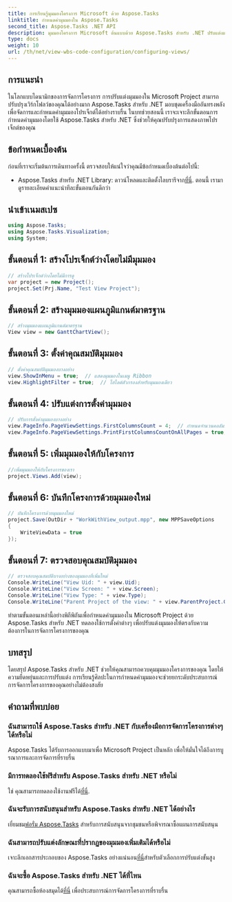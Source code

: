 ```yaml
---
title: การเรียนรู้มุมมองโครงการ Microsoft ด้วย Aspose.Tasks
linktitle: กำหนดค่ามุมมองใน Aspose.Tasks
second_title: Aspose.Tasks .NET API
description: มุมมองโครงการ Microsoft ต้นแบบด้วย Aspose.Tasks สำหรับ .NET ปรับแต่งและปรับปรุงประสบการณ์การจัดการโครงการของคุณได้อย่างง่ายดาย
type: docs
weight: 10
url: /th/net/view-wbs-code-configuration/configuring-views/
---
```

## การแนะนำ
ในโลกแบบไดนามิกของการจัดการโครงการ การปรับแต่งมุมมองใน Microsoft Project สามารถปรับปรุงเวิร์กโฟลว์ของคุณได้อย่างมาก Aspose.Tasks สำหรับ .NET มอบชุดเครื่องมืออันทรงพลังเพื่อจัดการและกำหนดค่ามุมมองโปรเจ็กต์ได้อย่างราบรื่น ในบทช่วยสอนนี้ เราจะเจาะลึกขั้นตอนการกำหนดค่ามุมมองโดยใช้ Aspose.Tasks สำหรับ .NET ซึ่งช่วยให้คุณปรับปรุงการแสดงภาพโปรเจ็กต์ของคุณ
## ข้อกำหนดเบื้องต้น
ก่อนที่เราจะเริ่มต้นการเดินทางครั้งนี้ ตรวจสอบให้แน่ใจว่าคุณมีข้อกำหนดเบื้องต้นต่อไปนี้:
-  Aspose.Tasks สำหรับ .NET Library: ดาวน์โหลดและติดตั้งไลบรารีจาก[ที่นี่](https://releases.aspose.com/tasks/net/).
ตอนนี้ เรามาดูรายละเอียดคำแนะนำทีละขั้นตอนกันดีกว่า
## นำเข้าเนมสเปซ
```csharp
using Aspose.Tasks;
using Aspose.Tasks.Visualization;
using System;

```
## ขั้นตอนที่ 1: สร้างโปรเจ็กต์ว่างโดยไม่มีมุมมอง
```csharp
// สร้างโปรเจ็กต์ว่างโดยไม่มีการดู
var project = new Project();
project.Set(Prj.Name, "Test View Project");
```
## ขั้นตอนที่ 2: สร้างมุมมองแผนภูมิแกนต์มาตรฐาน
```csharp
// สร้างมุมมองแผนภูมิแกนต์มาตรฐาน
View view = new GanttChartView();
```
## ขั้นตอนที่ 3: ตั้งค่าคุณสมบัติมุมมอง
```csharp
// ตั้งค่าคุณสมบัติมุมมองบางอย่าง
view.ShowInMenu = true;  // แสดงมุมมองในเมนู Ribbon
view.HighlightFilter = true;  // ไฮไลต์ตัวกรองสำหรับมุมมองเดียว
```
## ขั้นตอนที่ 4: ปรับแต่งการตั้งค่ามุมมอง
```csharp
// ปรับการตั้งค่ามุมมองบางอย่าง
view.PageInfo.PageViewSettings.FirstColumnsCount = 4;  // กำหนดจำนวนคอลัมน์แรกที่จะพิมพ์ในทุกหน้า
view.PageInfo.PageViewSettings.PrintFirstColumnsCountOnAllPages = true;  // พิมพ์คอลัมน์แรกตามจำนวนที่ระบุในทุกหน้า
```
## ขั้นตอนที่ 5: เพิ่มมุมมองให้กับโครงการ
```csharp
//เพิ่มมุมมองให้กับโครงการของเรา
project.Views.Add(view);
```
## ขั้นตอนที่ 6: บันทึกโครงการด้วยมุมมองใหม่
```csharp
// บันทึกโครงการด้วยมุมมองใหม่
project.Save(OutDir + "WorkWithView_output.mpp", new MPPSaveOptions
{
    WriteViewData = true
});
```
## ขั้นตอนที่ 7: ตรวจสอบคุณสมบัติมุมมอง
```csharp
// ตรวจสอบคุณสมบัติบางอย่างของมุมมองที่เพิ่มใหม่
Console.WriteLine("View Uid: " + view.Uid);
Console.WriteLine("View Screen: " + view.Screen);
Console.WriteLine("View Type: " + view.Type);
Console.WriteLine("Parent Project of the view: " + view.ParentProject.Get(Prj.Name));
```
ทำตามขั้นตอนเหล่านี้อย่างพิถีพิถันเพื่อกำหนดค่ามุมมองใน Microsoft Project ด้วย Aspose.Tasks สำหรับ .NET ทดลองใช้การตั้งค่าต่างๆ เพื่อปรับแต่งมุมมองให้ตรงกับความต้องการในการจัดการโครงการของคุณ
## บทสรุป
โดยสรุป Aspose.Tasks สำหรับ .NET ช่วยให้คุณสามารถควบคุมมุมมองโครงการของคุณ โดยให้ความยืดหยุ่นและการปรับแต่ง การเรียนรู้ศิลปะในการกำหนดค่ามุมมองจะช่วยยกระดับประสบการณ์การจัดการโครงการของคุณอย่างไม่ต้องสงสัย
## คำถามที่พบบ่อย
### ฉันสามารถใช้ Aspose.Tasks สำหรับ .NET กับเครื่องมือการจัดการโครงการต่างๆ ได้หรือไม่
Aspose.Tasks ได้รับการออกแบบมาเพื่อ Microsoft Project เป็นหลัก เพื่อให้มั่นใจได้ถึงการบูรณาการและการจัดการที่ราบรื่น
### มีการทดลองใช้ฟรีสำหรับ Aspose.Tasks สำหรับ .NET หรือไม่
 ใช่ คุณสามารถทดลองใช้งานฟรีได้[ที่นี่](https://releases.aspose.com/).
### ฉันจะรับการสนับสนุนสำหรับ Aspose.Tasks สำหรับ .NET ได้อย่างไร
 เยี่ยมชม[ฟอรั่ม Aspose.Tasks](https://forum.aspose.com/c/tasks/15) สำหรับการสนับสนุนจากชุมชนหรือพิจารณาซื้อแผนการสนับสนุน
### ฉันสามารถปรับแต่งลักษณะที่ปรากฏของมุมมองเพิ่มเติมได้หรือไม่
 เจาะลึกเอกสารประกอบของ Aspose.Tasks อย่างแน่นอน[ที่นี่](https://reference.aspose.com/tasks/net/)สำหรับตัวเลือกการปรับแต่งขั้นสูง
### ฉันจะซื้อ Aspose.Tasks สำหรับ .NET ได้ที่ไหน
 คุณสามารถซื้อห้องสมุดได้[ที่นี่](https://purchase.aspose.com/buy) เพื่อประสบการณ์การจัดการโครงการที่ราบรื่น